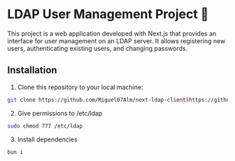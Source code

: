 # LDAP User Management Project 🚀

This project is a web application developed with Next.js that provides an interface for user management on an LDAP server. It allows registering new users, authenticating existing users, and changing passwords.

## Installation

1. Clone this repository to your local machine:

```bash
git clone https://github.com/Miguel07Alm/next-ldap-client)https://github.com/Miguel07Alm/next-ldap-client
```
2. Give permissions to /etc/ldap

```bash
sudo chmod 777 /etc/ldap
```
3. Install dependencies
```bash
bun i
```
